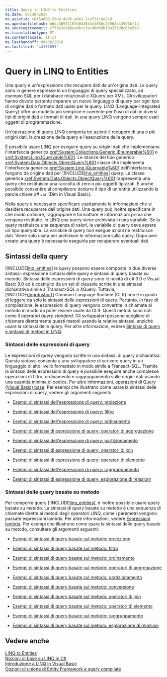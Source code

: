```yaml
---
title: Query in LINQ to Entities
ms.date: 03/30/2017
ms.assetid: c015a609-29eb-4e95-abb1-2ca721c6e2ad
ms.openlocfilehash: b6dc38951107b0d3833e1060c23962a43936bf4d
ms.sourcegitcommit: c7f3e2e9d6ead6cc3acd0d66b10a251d0c66e59d
ms.translationtype: MT
ms.contentlocale: it-IT
ms.lasthandoff: 09/08/2018
ms.locfileid: "44177695"
---
```

# <a name="queries-in-linq-to-entities"></a>Query in LINQ to Entities
Una query è un'espressione che recupera dati da un'origine dati. Le query sono in genere espresse in un linguaggio di query specializzato, ad esempio SQL per i database relazionali e XQuery per XML. Gli sviluppatori hanno dovuto pertanto imparare un nuovo linguaggio di query per ogni tipo di origine dati o formato dati usato per le query. LINQ (Language-Integrated Query) offre un modello più semplice e coerente per l'uso di dati in diversi tipi di origini dati e formati di dati. In una query LINQ vengono sempre usati oggetti di programmazione.  
  
 Un'operazione di query LINQ comporta tre azioni: il recupero di una o più origini dati, la creazione della query e l'esecuzione della query.  
  
 È possibile usare LINQ per eseguire query su origini dati che implementano l'interfaccia generica <xref:System.Collections.Generic.IEnumerable%601> o <xref:System.Linq.IQueryable%601>. Le istanze del tipo generico <xref:System.Data.Objects.ObjectQuery%601> classe che implementa l'interfaccia generica <xref:System.Linq.IQueryable%601> dell'interfaccia, fungono da origine dati per [!INCLUDE[linq_entities](../../../../../../includes/linq-entities-md.md)] query. La classe generica <xref:System.Data.Objects.ObjectQuery%601> rappresenta una query che restituisce una raccolta di zero o più oggetti tipizzati. È anche possibile consentire al compilatore dedurre il tipo di un'entità utilizzando la parola chiave c# `var` (Dim in Visual Basic).  
  
 Nella query è necessario specificare esattamente le informazioni che si desidera recuperare dall'origine dati. Una query può inoltre specificare in che modo ordinare, raggruppare e formattare le informazioni prima che vengano restituite. In LINQ una query viene archiviata in una variabile. Se la query restituisce una sequenza di valori, la variabile di query deve essere un tipo queryable. La variabile di query non esegue azioni né restituisce dati. Viene solo usata per archiviare le informazioni sulla query. Dopo aver creato una query è necessario eseguirla per recuperare eventuali dati.  
  
## <a name="query-syntax"></a>Sintassi della query  
 [!INCLUDE[linq_entities](../../../../../../includes/linq-entities-md.md)] le query possono essere composte in due diverse sintassi: espressione sintassi delle query e sintassi di query basate su metodo. Sintassi delle espressioni di query sono le novità di c# 3.0 e Visual Basic 9.0 ed è costituito da un set di clausole scritte in una sintassi dichiarativa simile a Transact-SQL o XQuery. Tuttavia, [!INCLUDE[dnprdnshort](../../../../../../includes/dnprdnshort-md.md)] Common Language Runtime (CLR) non è in grado di leggere da solo la sintassi delle espressioni di query. Pertanto, in fase di compilazione, le espressioni di query vengono convertite in chiamate al metodo in modo da poter essere usate da CLR. Questi metodi sono noti come il *operatori query standard*. Gli sviluppatori possono scegliere di chiamare direttamente questi metodi usando la relativa sintassi, anziché usare la sintassi delle query. Per altre informazioni, vedere [Sintassi di query e sintassi di metodi in LINQ](~/docs/csharp/programming-guide/concepts/linq/query-syntax-and-method-syntax-in-linq.md).  
  
### <a name="query-expression-syntax"></a>Sintassi delle espressioni di query  
 Le espressioni di query vengono scritte in una sintassi di query dichiarativa. Questa sintassi consente a uno sviluppatore di scrivere query in un linguaggio di alto livello formattato in modo simile a Transact-SQL. Tramite la sintassi delle espressioni di query è possibile eseguire anche complesse operazioni di filtro, ordinamento e raggruppamento sulle origini dati usando una quantità minima di codice. Per altre informazioni, [operazioni di Query (Visual Basic) base](~/docs/visual-basic/programming-guide/concepts/linq/basic-query-operations.md). Per esempi che illustrano come usare la sintassi delle espressioni di query, vedere gli argomenti seguenti:  
  
-   [Esempi di sintassi dell'espressione di query: proiezione](../../../../../../docs/framework/data/adonet/ef/language-reference/query-expression-syntax-examples-projection.md)  
  
-   [Esempi di sintassi dell'espressione di query: filtro](../../../../../../docs/framework/data/adonet/ef/language-reference/query-expression-syntax-examples-filtering.md)  
  
-   [Esempi di sintassi dell'espressione di query: ordinamento](../../../../../../docs/framework/data/adonet/ef/language-reference/query-expression-syntax-examples-ordering.md)  
  
-   [Esempi di sintassi di espressione di query: operatori di aggregazione](../../../../../../docs/framework/data/adonet/ef/language-reference/query-expression-syntax-examples-aggregate-operators.md)  
  
-   [Esempi di sintassi dell'espressione di query: partizionamento](../../../../../../docs/framework/data/adonet/ef/language-reference/query-expression-syntax-examples-partitioning.md)  
  
-   [Esempi di sintassi di espressione di query: operatori di join](../../../../../../docs/framework/data/adonet/ef/language-reference/query-expression-syntax-examples-join-operators.md)  
  
-   [Esempi di sintassi di espressione di query: operatori di elemento](../../../../../../docs/framework/data/adonet/ef/language-reference/query-expression-syntax-examples-element-operators.md)  
  
-   [Esempi di sintassi dell'espressione di query: raggruppamento](../../../../../../docs/framework/data/adonet/ef/language-reference/query-expression-syntax-examples-grouping.md)  
  
-   [Esempi di sintassi di espressione di query: esplorazione di relazioni](../../../../../../docs/framework/data/adonet/ef/language-reference/query-expression-syntax-examples-navigating-relationships.md)  
  
### <a name="method-based-query-syntax"></a>Sintassi delle query basate su metodo  
 Per comporre query [!INCLUDE[linq_entities](../../../../../../includes/linq-entities-md.md)], è inoltre possibile usare query basate su metodo. La sintassi di query basate su metodo è una sequenza di chiamate dirette ai metodi degli operatori LINQ, come i parametri vengono passate espressioni lambda. Per altre informazioni, vedere [Espressioni lambda](~/docs/csharp/programming-guide/statements-expressions-operators/lambda-expressions.md). Per esempi che illustrano come usare la sintassi delle query basate su metodo, consultare gli argomenti seguenti:  
  
-   [Esempi di sintassi di query basate sul metodo: proiezione](../../../../../../docs/framework/data/adonet/ef/language-reference/method-based-query-syntax-examples-projection.md)  
  
-   [Esempi di sintassi di query basate sul metodo: filtro](../../../../../../docs/framework/data/adonet/ef/language-reference/method-based-query-syntax-examples-filtering.md)  
  
-   [Esempi di sintassi di query basate sul metodo: ordinamento](../../../../../../docs/framework/data/adonet/ef/language-reference/method-based-query-syntax-examples-ordering.md)  
  
-   [Esempi di sintassi di query basate sul metodo: operatori di aggregazione](../../../../../../docs/framework/data/adonet/ef/language-reference/method-based-query-syntax-examples-aggregate-operators.md)  
  
-   [Esempi di sintassi di query basate sul metodo: partizionamento](../../../../../../docs/framework/data/adonet/ef/language-reference/method-based-query-syntax-examples-partitioning.md)  
  
-   [Esempi di sintassi di query basate sul metodo: conversione](../../../../../../docs/framework/data/adonet/ef/language-reference/method-based-query-syntax-examples-conversion.md)  
  
-   [Esempi di sintassi di query basate sul metodo: operatori di join](../../../../../../docs/framework/data/adonet/ef/language-reference/method-based-query-syntax-examples-join-operators.md)  
  
-   [Esempi di sintassi di query basate sul metodo: operatori di elemento](../../../../../../docs/framework/data/adonet/ef/language-reference/method-based-query-syntax-examples-element-operators.md)  
  
-   [Esempi di sintassi di query basate sul metodo: raggruppamento](../../../../../../docs/framework/data/adonet/ef/language-reference/method-based-query-syntax-examples-grouping.md)  
  
-   [Esempi di sintassi di query basate sul metodo: esplorazione di relazioni](../../../../../../docs/framework/data/adonet/ef/language-reference/method-based-query-syntax-examples-navigating-relationships.md)  
  
## <a name="see-also"></a>Vedere anche  
 [LINQ to Entities](../../../../../../docs/framework/data/adonet/ef/language-reference/linq-to-entities.md)  
 [Nozioni di base su LINQ in C#](~/docs/csharp/programming-guide/concepts/linq/getting-started-with-linq.md)  
 [Introduzione a LINQ in Visual Basic](~/docs/visual-basic/programming-guide/concepts/linq/getting-started-with-linq.md)  
 [Opzioni di unione di Entity Framework e query compilate](https://go.microsoft.com/fwlink/?LinkId=199591)

